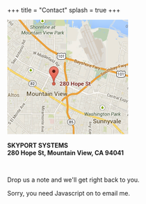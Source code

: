 +++
title = "Contact"
splash = true
+++
<div class="map">
  <img src="/assets/images/map.png">
</div>

<div class="info">

  <p>
    <strong>
      SKYPORT SYSTEMS
    </strong>
    <br>
    <strong>
      280 Hope St, Mountain View, CA 94041
    </strong>
  </p>

  <p>
    &nbsp;
  </p>

  <p>
    Drop us a note and we'll get right back to you.
  </p>

  <p>
<script type="text/javascript" language="javascript">
<!--
// Thank you Tim Williams.  http://www.jottings.com/obfuscator/
{ coded = "mEb1om1@gHtXEk1gtg1RGg.mEG"
  key = "KuoD4QHCVymRgAhqrdp8j6WO3P09EzfLnJFtGMavwNkYXIcesU2lZ7TSBxb5i1"
  shift=coded.length
  link=""
  for (i=0; i<coded.length; i++) {
    if (key.indexOf(coded.charAt(i))==-1) {
      ltr = coded.charAt(i)
      link += (ltr)
    }
    else {
      ltr = (key.indexOf(coded.charAt(i))-shift+key.length) % key.length
      link += (key.charAt(ltr))
    }
  }
  document.write("<a href='mailto:" + link + "?subject=Request for Information About Skyport Systems'>mail us</a>")
}
//-->
</script><noscript>Sorry, you need Javascript on to email me.</noscript>
  </p>

</div>
